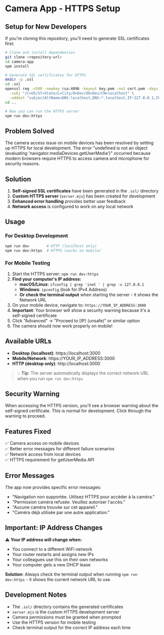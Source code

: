 # Camera App - HTTPS Setup

## Setup for New Developers

If you're cloning this repository, you'll need to generate SSL certificates first:

```bash
# Clone and install dependencies
git clone <repository-url>
cd camera-app
npm install

# Generate SSL certificates for HTTPS
mkdir -p .ssl
cd .ssl
openssl req -x509 -newkey rsa:4096 -keyout key.pem -out cert.pem -days 365 -nodes \
  -subj "/C=US/ST=State/L=City/O=Dev/OU=Dev/CN=localhost" \
  -addext "subjectAltName=DNS:localhost,DNS:*.localhost,IP:127.0.0.1,IP:$(ifconfig | grep 'inet ' | grep -v 127.0.0.1 | awk '{print $2}' | head -1)"
cd ..

# Now you can run the HTTPS server
npm run dev:https
```

## Problem Solved

The camera access issue on mobile devices has been resolved by setting up HTTPS for local development. The error "undefined is not an object (evaluating 'navigator.mediaDevices.getUserMedia')" occurred because modern browsers require HTTPS to access camera and microphone for security reasons.

## Solution

1. **Self-signed SSL certificates** have been generated in the `.ssl/` directory
2. **Custom HTTPS server** (`server.mjs`) has been created for development
3. **Enhanced error handling** provides better user feedback
4. **Network access** is configured to work on any local network

## Usage

### For Desktop Development
```bash
npm run dev        # HTTP (localhost only)
npm run dev:https  # HTTPS (works on mobile)
```

### For Mobile Testing
1. Start the HTTPS server: `npm run dev:https`
2. **Find your computer's IP address:**
   - **macOS/Linux**: `ifconfig | grep 'inet ' | grep -v 127.0.0.1`
   - **Windows**: `ipconfig` (look for IPv4 Address)
   - **Or check the terminal output** when starting the server - it shows the Network URL
3. On your mobile device, navigate to: `https://YOUR_IP_ADDRESS:3000`
4. **Important**: Your browser will show a security warning because it's a self-signed certificate
5. Click "Advanced" → "Proceed to [IP] (unsafe)" or similar option
6. The camera should now work properly on mobile!

## Available URLs

- **Desktop (localhost)**: https://localhost:3000
- **Mobile/Network**: https://YOUR_IP_ADDRESS:3000
- **HTTP (desktop only)**: http://localhost:3000

> 💡 **Tip**: The server automatically displays the correct network URL when you run `npm run dev:https`

## Security Warning

When accessing the HTTPS version, you'll see a browser warning about the self-signed certificate. This is normal for development. Click through the warning to proceed.

## Features Fixed

✅ Camera access on mobile devices  
✅ Better error messages for different failure scenarios  
✅ Network access from local devices  
✅ HTTPS requirement for getUserMedia API

## Error Messages

The app now provides specific error messages:
- "Navigation non supportée. Utilisez HTTPS pour accéder à la caméra."
- "Permission caméra refusée. Veuillez autoriser l'accès."
- "Aucune caméra trouvée sur cet appareil."
- "Caméra déjà utilisée par une autre application."

## Important: IP Address Changes

⚠️ **Your IP address will change when:**
- You connect to a different WiFi network
- Your router restarts and assigns new IPs
- Your colleagues use this on their own networks
- Your computer gets a new DHCP lease

**Solution**: Always check the terminal output when running `npm run dev:https` - it shows the current network URL to use.

## Development Notes

- The `.ssl/` directory contains the generated certificates
- `server.mjs` is the custom HTTPS development server
- Camera permissions must be granted when prompted
- Use the HTTPS version for mobile testing
- Check terminal output for the correct IP address each time